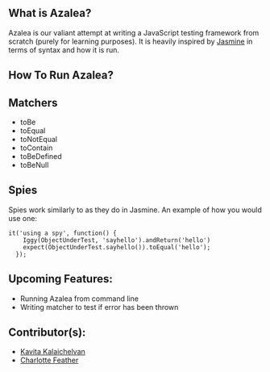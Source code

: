 ## What is Azalea? 
Azalea is our valiant attempt at writing a JavaScript testing framework from scratch (purely for learning purposes). It is heavily inspired by [Jasmine](https://github.com/jasmine/jasmine) in terms of syntax and how it is run. 

## How To Run Azalea?


## Matchers
* toBe
* toEqual
* toNotEqual
* toContain
* toBeDefined
* toBeNull

## Spies 

Spies work similarly to as they do in Jasmine. An example of how you would use one:
```
it('using a spy', function() {
    Iggy(ObjectUnderTest, 'sayhello').andReturn('hello')
    expect(ObjectUnderTest.sayhello()).toEqual('hello');
  });
```

## Upcoming Features:
* Running Azalea from command line
* Writing matcher to test if error has been thrown 


## Contributor(s): 
* [Kavita Kalaichelvan](https://github.com/kkavita92)
* [Charlotte Feather](https://github.com/Charliefea)



